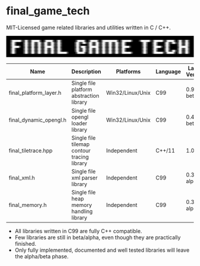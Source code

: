 # final_game_tech
MIT-Licensed game related libraries and utilities written in C / C++.

![alt text](https://github.com/f1nalspace/final_game_tech/blob/develop/assets/final_game_tech.jpg)

| Name                     | Description                                 | Platforms        | Language | Latest Version | State       |
|--------------------------|---------------------------------------------|------------------|----------|----------------|-------------|
| final_platform_layer.h   | Single file platform abstraction library    | Win32/Linux/Unix | C99      | 0.9.9-beta     | In progress |
| final_dynamic_opengl.h   | Single file opengl loader library           | Win32/Linux/Unix | C99      | 0.4.0-beta     | Finished    |
| final_tiletrace.hpp      | Single file tilemap contour tracing library | Independent      | C++/11   | 1.02           | Finished    |
| final_xml.h              | Single file xml parser library              | Independent      | C99      | 0.3.1-alpha    | Finished    |
| final_memory.h           | Single file heap memory handling library    | Independent      | C99      | 0.3.0-alpha    | Finished    |

* All libraries written in C99 are fully C++ compatible.
* Few libraries are still in beta/alpha, even though they are practically finished.
* Only fully implemented, documented and well tested libraries will leave the alpha/beta phase.
